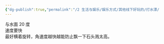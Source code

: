```yaml
---
{"dg-publish":true,"permalink":"/2 生活与娱乐/娱乐方式/其他线下好玩的/打水漂/","title":"打水漂"}
---
```



与水面 20 度  
速度要快  
最好横着旋转，角速度越快越能防止飘一下石头溅太高。
